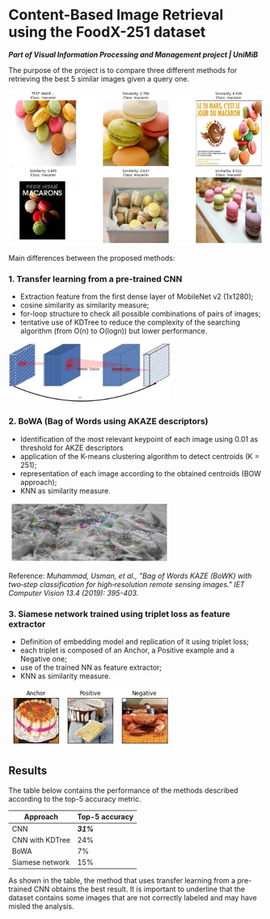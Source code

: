 # Content-Based Image Retrieval using the FoodX-251 dataset

***Part of Visual Information Processing and Management project | UniMiB***

The purpose of the project is to compare three different methods for retrieving the best 5 similar images given a query one.

<img src="Images/query_example.jpg" width=640>

Main differences between the proposed methods:

### 1. Transfer learning from a pre-trained CNN

- Extraction feature from the first dense layer of MobileNet v2 (1x1280);
- cosine similarity as similarity measure;
- for-loop structure to check all possible combinations of pairs of images;
- tentative use of KDTree to reduce the complexity of the searching algorithm (from O(n) to O(logn)) but lower performance.

<img src="Images/cnn_architecture.jpg" width=320 height=120>

### 2. BoWA (Bag of Words using AKAZE descriptors)

- Identification of the most relevant keypoint of each image using 0.01 as threshold for AKZE descriptors
- application of the K-means clustering algorithm to detect centroids (K = 251);
- representation of each image according to the obtained centroids (BOW approach);
- KNN as similarity measure.

<img src="Images/akaze_example.jpg" width=320 height=120>

Reference: *Muhammad, Usman, et al., "Bag of Words KAZE (BoWK) with two‐step classification for high‐resolution remote sensing images." IET Computer Vision 13.4 (2019): 395-403.*

### 3. Siamese network trained using triplet loss as feature extractor

- Definition of embedding model and replication of it using triplet loss;
- each triplet is composed of an Anchor, a Positive example and a Negative one;
- use of the trained NN as feature extractor;
- KNN as similarity measure.

<img src="Images/triplet_example.jpg" width=320 height=120>

## Results

The table below contains the performance of the methods described according to the top-5 accuracy metric. 

| Approach        | Top-5 accuracy | 
| --------------- | -------------- | 
| CNN             | ***31%***      | 
| CNN with KDTree | 24%            |
| BoWA            | 7%             |
| Siamese network | 15%            |

As shown in the table, the method that uses transfer learning from a pre-trained CNN obtains the best result. It is important to underline that the dataset contains some images that are not correctly labeled and may have misled the analysis.
